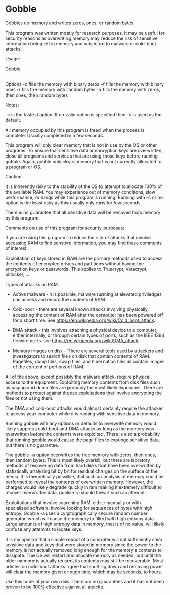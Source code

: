# Gobble 

Gobbles up memory and writes zeros, ones, or random bytes

This program was written mostly for research purposes.  It may be useful for security reasons as overwriting memory may reduce the risk of sensitive information being left in memory and subjected to malware or cold-boot attacks. 

Usage:

Gobble <option>

Options 	-c		fills the memory with binary zeros
		-f		fills the memory with binary ones
		-r		fills the memory with random bytes
		-a         fills the memory with zeros, then ones, then 				   random bytes

Notes: 

-c is the fastest option.  If no valid option is specified then -c is used as the default.  

All memory occupied by this program is freed when the process is complete.  Usually completed in a few seconds. 

This program will only clear memory that is not in use by the OS or other programs.  To ensure that sensitive data or encryption keys are overwritten, close all programs and services that are using those keys before running gobble.  Again, gobble only clears memory that is not currently allocated to a program or OS.


Caution:

It is inherently risky to the stability of the OS to attempt to allocate 100% of the available RAM.  You may experience out of memory conditions, slow performance, or hangs while this program is running.  Running with -c or no option is the least risky as this usually only runs for few seconds. 

There is no guarantee that all sensitive data will be removed from memory by this program.   

Comments on use of this program for security purposes:

If you are using this program to reduce the risk of attacks that involve accessing RAM to find senstive information, you may find these comments of interest. 

Exploitation of keys stored in RAM are the primary methods used to access the contents of encrypted drives and partitions without having the encryption keys or passwords.  This applies to Truecrypt, Veracrypt, bitlocker, ...

Types of attacks on RAM.

- Active malware - it is possible, malware running at elevated priviledges can access and record the contents of RAM. 

- Cold-boot - there are several known attacks involving physically accessing the content of RAM after the computer has been powered off for a short time.  See https://en.wikipedia.org/wiki/Cold_boot_attack.

- DMA attack - this involves attaching a physical device to a computer, either internally, or through certain types of ports, such as the IEEE 1394 firewire ports.  see https://en.wikipedia.org/wiki/DMA_attack 
 
- Memory images on disk - There are several tools used by attackers and investigators to search files on disk that contain contents of RAM.  Pagefiles, dump files, swap files, and hibernation files all contain images of the content of portions of RAM.  

All of the above, except possibly the malware attack, require physical access to the equipment.  Exploiting memory contents from disk files such as paging and dump files are probably the most likely exposures. There are methods to protect against theese exploitations that involve encrypting the files or not using them.  

The DMA and cold-boot attacks would almost certainly require the attacker to access your computer while it is running with sensitive data in memory.  

Running gobble with any options or defaults to overwrite memory would likely suppress cold-boot and DMA attacks as long as the memory was overwritten before the contents were exploited. There is also a probability that running gobble would cause the page files to expunge sensitive data, but there is no guarantee.  

The gobble -a option overwrites the free memory with zeros, then ones, then random bytes.  This is most likely overkill, but there are labratory methods of recovering data from hard disks that have been overwritten by statistically analyzing bit by bit for residual charges on the surface of the media. It is theoretically possible, that such an analysis of memory could be performed to reveal the contents of overwritten memory.  However, the charges would likely degrade quickly in ram making it extremely difficult to recover overwritten data.  gobble -a should thwart such an attempt.  

Exploitations that involve searching RAM, either manually or with specialized software, involve looking for sequences of bytes with high entropy.  Gobble -a uses a cyrptographically secure random number generator, which will cause the memory to filled with high entropy data.  Large amounts of high entropy data in memory, that is of no value, will likely confuse any attempts to locate keys.

It is my opinion that a simple reboot of a computer will not sufficiently clear sensitive data and keys that were stored in memory since the power to the memory is not actually removed long enough for the memory's contents to dissipate.  The OS will restart and allocate memory as needed, but until the older memory is actually reused, its contents may still be recoverable.  Most articles on cold-boot attacks agree that shutting down and removing power will clear the memory given enough time, which may be seconds, to hours.

Use this code at your own risk.  There are no guarantees and it has not been proven to be 100% effective against all attacks.




		